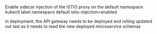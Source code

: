 Enable sidecar injection of the ISTIO proxy on the default namespace
kubectl label namespace default istio-injection=enabled

in deployment,
the API gateway needs to be deployed and rolling updated out last as it needs to read
the new deployed microservice schemas
